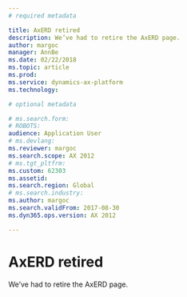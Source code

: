 ```yaml
---
# required metadata

title: AxERD retired
description: We’ve had to retire the AxERD page. 
author: margoc
manager: AnnBe
ms.date: 02/22/2018
ms.topic: article
ms.prod: 
ms.service: dynamics-ax-platform
ms.technology: 

# optional metadata

# ms.search.form: 
# ROBOTS: 
audience: Application User
# ms.devlang: 
ms.reviewer: margoc
ms.search.scope: AX 2012
# ms.tgt_pltfrm: 
ms.custom: 62303
ms.assetid: 
ms.search.region: Global
# ms.search.industry: 
ms.author: margoc
ms.search.validFrom: 2017-08-30
ms.dyn365.ops.version: AX 2012

---
```


# AxERD retired

We’ve had to retire the AxERD page. 

